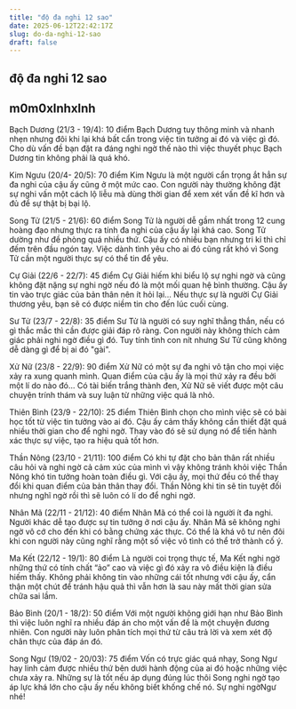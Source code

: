 ```yaml
---
title: "độ đa nghi 12 sao"
date: 2025-06-12T22:42:17Z
slug: do-da-nghi-12-sao
draft: false
---
```


## độ đa nghi 12 sao

## m0m0xInhxInh

Bạch Dương (21/3 - 19/4): 10 điểm
Bạch Dương tuy thông minh và nhanh nhẹn nhưng đôi khi lại khá bất cẩn trong việc tin tưởng ai đó và việc gì đó. Cho dù vấn đề bạn đặt ra đáng nghi ngờ thế nào thì việc thuyết phục Bạch Dương tin không phải là quá khó.
  
Kim Ngưu (20/4- 20/5): 70 điểm
Kim Ngưu là một người cẩn trọng ắt hẳn sự đa nghi của cậu ấy cũng ở một mức cao. Con người này thường không đặt sự nghi vấn một cách lộ liễu mà dùng thời gian để xem xét vấn đề kĩ hơn và đủ để sự thật bị bại lộ.
  
Song Tử (21/5 - 21/6): 60 điểm
Song Tử là người dễ gầm nhất trong 12 cung hoàng đạo nhưng thực ra tính đa nghi của cậu ấy lại khá cao. Song Tử dường như đề phòng quá nhiều thứ. Cậu ấy có nhiều bạn nhưng tri kỉ thì chỉ đếm trên đầu ngón tay. Việc dành tình yêu cho ai đó cũng rất khó vì Song Tử cần một người thực sự có thể tin để yêu.
  
Cự Giải (22/6 - 22/7): 45 điểm
Cự Giải hiếm khi biểu lộ sự nghi ngờ và cũng không đặt nặng sự nghi ngờ nếu đó là một mối quan hệ bình thường. Cậu ấy tin vào trực giác của bản thân nên ít hỏi lại… Nếu thực sự là người Cự Giải thương yêu, bạn sẽ có được niềm tin cho đến lúc cuối cùng.
  
Sư Tử (23/7 - 22/8): 35 điểm
Sư Tử là người có suy nghĩ thẳng thắn, nếu có gì thắc mắc thì cần được giải đáp rõ ràng. Con người này không thích cảm giác phải nghi ngờ điều gì đó. Tuy tính tình con nít nhưng Sư Tử cũng không dễ dàng gì để bị ai đó "gài".
  
Xử Nữ (23/8 - 22/9): 90 điểm
Xử Nữ có một sự đa nghi vô tận cho mọi việc xảy ra xung quanh mình. Quan điểm của cậu ấy là mọi thứ xảy ra đều bởi một lí do nào đó… Có tài biến trắng thành đen, Xử Nữ sẽ viết được một câu chuyện trính thám và suy luận từ những việc quá là nhỏ.
  
Thiên Bình (23/9 - 22/10): 25 điểm
Thiên Bình chọn cho mình việc sẽ có bài học tốt từ việc tin tưởng vào ai đó. Cậu ấy cảm thấy không cần thiết đặt quá nhiều thời gian cho để nghi ngờ. Thay vào đó sẽ sử dụng nó để tiến hành xác thực sự việc, tạo ra hiệu quả tốt hơn.
  
Thần Nông (23/10 - 21/11): 100 điểm
Có khi tự đặt cho bản thân rất nhiều câu hỏi và nghi ngờ cả cảm xúc của mình vì vậy không tránh khỏi việc Thần Nông khó tin tưởng hoàn toàn điều gì. Với cậu ấy, mọi thứ đều có thể thay đổi khi quan điểm của bản thân thay đổi. Thần Nông khi tin sẽ tin tuyệt đối nhưng nghĩ ngờ rồi thì sẽ luôn có lí do để nghi ngờ.
  
Nhân Mã (22/11 - 21/12): 40 điểm
Nhân Mã có thể coi là người ít đa nghi. Người khác dễ tạo được sự tin tưởng ở nơi cậu ấy. Nhân Mã sẽ không nghi ngờ vô cớ cho đến khi có bằng chứng xác thực. Có thể là khá vô tư nên đôi khi con người này cũng nghĩ rằng một số việc vô tình có thể trở thành cố ý.
  
Ma Kết (22/12 - 19/1): 80 điểm
Là người coi trọng thực tế, Ma Kết nghi ngờ những thứ có tính chất “ảo” cao và việc gì đó xảy ra vô điều kiện là điều hiếm thấy. Không phải không tin vào những cái tốt nhưng với cậu ấy, cẩn thận một chút để tránh hậu quả thì vẫn hơn là sau này mất thời gian sửa chữa sai lầm.
  
Bảo Bình (20/1 - 18/2): 50 điểm
Với một người không giới hạn như Bảo Bình thì việc luôn nghĩ ra nhiều đáp án cho một vấn đề là một chuyện đương nhiên. Con người này luôn phân tích mọi thứ từ câu trả lời và xem xét độ chân thực của đáp án đó.
  
Song Ngư (19/02 - 20/03): 75 điểm
Vốn có trực giác quá nhạy, Song Ngư hay linh cảm được nhiều thứ bên dưới hành động của ai đó hoặc những việc chưa xảy ra. Những sự  là tốt nếu áp dụng đúng lúc thôi Song nghi ngờ tạo áp lực khá lớn cho cậu ấy nếu không biết khống chế nó. Sự nghi ngờNgư nhé!
